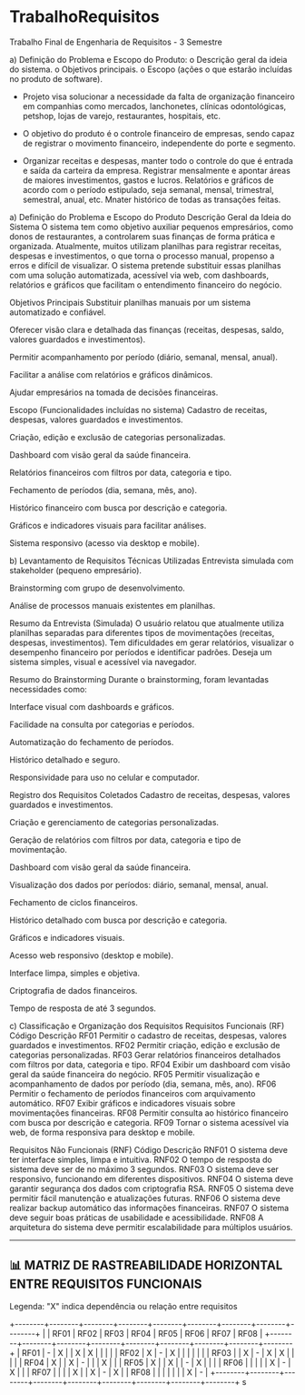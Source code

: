 # TrabalhoRequisitos
Trabalho Final de Engenharia de Requisitos - 3 Semestre


a) Definição do Problema e Escopo do Produto:
o Descrição geral da ideia do sistema.
o Objetivos principais.
o Escopo (ações o que estarão incluídas no produto de software).


- Projeto visa solucionar a necessidade da falta de organização financeiro em companhias como mercados, lanchonetes, clínicas odontológicas, petshop, lojas de varejo, restaurantes, hospitais, etc.


-  O objetivo do produto é o controle financeiro de empresas, sendo capaz de registrar o movimento financeiro, independente do porte e segmento.

  
- Organizar receitas e despesas, manter todo o controle do que é entrada e saída da carteira da empresa. Registrar mensalmente e apontar áreas de maiores investimentos, gastos e lucros. Relatórios e gráficos de acordo com o período estipulado, seja semanal, mensal, trimestral, semestral, anual, etc. Mnater histórico de todas as transações feitas.

a) Definição do Problema e Escopo do Produto
Descrição Geral da Ideia do Sistema
O sistema tem como objetivo auxiliar pequenos empresários, como donos de restaurantes, a controlarem suas finanças de forma prática e organizada. Atualmente, muitos utilizam planilhas para registrar receitas, despesas e investimentos, o que torna o processo manual, propenso a erros e difícil de visualizar. O sistema pretende substituir essas planilhas com uma solução automatizada, acessível via web, com dashboards, relatórios e gráficos que facilitam o entendimento financeiro do negócio.

Objetivos Principais
Substituir planilhas manuais por um sistema automatizado e confiável.

Oferecer visão clara e detalhada das finanças (receitas, despesas, saldo, valores guardados e investimentos).

Permitir acompanhamento por período (diário, semanal, mensal, anual).

Facilitar a análise com relatórios e gráficos dinâmicos.

Ajudar empresários na tomada de decisões financeiras.

Escopo (Funcionalidades incluídas no sistema)
Cadastro de receitas, despesas, valores guardados e investimentos.

Criação, edição e exclusão de categorias personalizadas.

Dashboard com visão geral da saúde financeira.

Relatórios financeiros com filtros por data, categoria e tipo.

Fechamento de períodos (dia, semana, mês, ano).

Histórico financeiro com busca por descrição e categoria.

Gráficos e indicadores visuais para facilitar análises.

Sistema responsivo (acesso via desktop e mobile).

b) Levantamento de Requisitos
Técnicas Utilizadas
Entrevista simulada com stakeholder (pequeno empresário).

Brainstorming com grupo de desenvolvimento.

Análise de processos manuais existentes em planilhas.

Resumo da Entrevista (Simulada)
O usuário relatou que atualmente utiliza planilhas separadas para diferentes tipos de movimentações (receitas, despesas, investimentos). Tem dificuldades em gerar relatórios, visualizar o desempenho financeiro por períodos e identificar padrões. Deseja um sistema simples, visual e acessível via navegador.

Resumo do Brainstorming
Durante o brainstorming, foram levantadas necessidades como:

Interface visual com dashboards e gráficos.

Facilidade na consulta por categorias e períodos.

Automatização do fechamento de períodos.

Histórico detalhado e seguro.

Responsividade para uso no celular e computador.

Registro dos Requisitos Coletados
Cadastro de receitas, despesas, valores guardados e investimentos.

Criação e gerenciamento de categorias personalizadas.

Geração de relatórios com filtros por data, categoria e tipo de movimentação.

Dashboard com visão geral da saúde financeira.

Visualização dos dados por períodos: diário, semanal, mensal, anual.

Fechamento de ciclos financeiros.

Histórico detalhado com busca por descrição e categoria.

Gráficos e indicadores visuais.

Acesso web responsivo (desktop e mobile).

Interface limpa, simples e objetiva.

Criptografia de dados financeiros.

Tempo de resposta de até 3 segundos.

c) Classificação e Organização dos Requisitos
Requisitos Funcionais (RF)
Código	Descrição
RF01	Permitir o cadastro de receitas, despesas, valores guardados e investimentos.
RF02	Permitir criação, edição e exclusão de categorias personalizadas.
RF03	Gerar relatórios financeiros detalhados com filtros por data, categoria e tipo.
RF04	Exibir um dashboard com visão geral da saúde financeira do negócio.
RF05	Permitir visualização e acompanhamento de dados por período (dia, semana, mês, ano).
RF06	Permitir o fechamento de períodos financeiros com arquivamento automático.
RF07	Exibir gráficos e indicadores visuais sobre movimentações financeiras.
RF08	Permitir consulta ao histórico financeiro com busca por descrição e categoria.
RF09	Tornar o sistema acessível via web, de forma responsiva para desktop e mobile.

Requisitos Não Funcionais (RNF)
Código	Descrição
RNF01	O sistema deve ter interface simples, limpa e intuitiva.
RNF02	O tempo de resposta do sistema deve ser de no máximo 3 segundos.
RNF03	O sistema deve ser responsivo, funcionando em diferentes dispositivos.
RNF04	O sistema deve garantir segurança dos dados com criptografia RSA.
RNF05	O sistema deve permitir fácil manutenção e atualizações futuras.
RNF06	O sistema deve realizar backup automático das informações financeiras.
RNF07	O sistema deve seguir boas práticas de usabilidade e acessibilidade.
RNF08	A arquitetura do sistema deve permitir escalabilidade para múltiplos usuários.

---

## 📊 MATRIZ DE RASTREABILIDADE HORIZONTAL ENTRE REQUISITOS FUNCIONAIS

Legenda: "X" indica dependência ou relação entre requisitos

+--------+--------+--------+--------+--------+--------+--------+--------+--------+
|        | RF01   | RF02   | RF03   | RF04   | RF05   | RF06   | RF07   | RF08   |
+--------+--------+--------+--------+--------+--------+--------+--------+--------+
| RF01   |   -    |   X    |        |   X    |   X    |        |        |        |
| RF02   |   X    |   -    |   X    |        |        |        |        |        |
| RF03   |        |   X    |   -    |   X    |   X    |        |        |        |
| RF04   |   X    |        |   X    |   -    |        |        |   X    |        |
| RF05   |   X    |        |   X    |        |   -    |   X    |        |        |
| RF06   |        |        |        |        |   X    |   -    |   X    |        |
| RF07   |        |        |        |   X    |        |   X    |   -    |   X    |
| RF08   |        |        |        |        |        |        |   X    |   -    |
+--------+--------+--------+--------+--------+--------+--------+--------+--------+
s  

